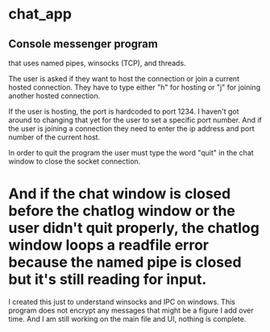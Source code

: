chat_app
========

Console messenger program 
-------------

that uses named pipes, winsocks (TCP), and threads. 

The user is asked if they want to host the connection or join a current hosted connection. They have to type either "h" for hosting or "j" for joining another hosted connection. 

If the user is hosting, the port is hardcoded to port 1234. I haven't got around to changing that yet for the user to set a specific port number. And if the user is joining a connection they need to enter the ip address and port number of the current host. 

In order to quit the program the user must type the word "quit" in the chat window to close the socket connection. 

And if the chat window is closed before the chatlog window or the user didn't quit properly, the chatlog window loops a readfile error because the named pipe is closed but it's still reading for input. 
==========================================================
I created this just to understand winsocks and IPC on windows. This program does not encrypt any messages that might be a figure I add over time. And I am still working on the main file and UI, nothing is complete. 
